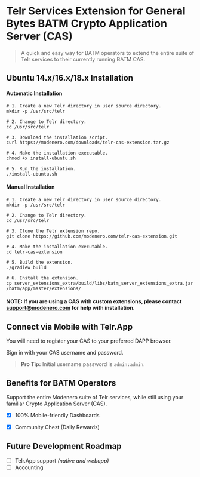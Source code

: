 # Telr Services Extension for General Bytes BATM Crypto Application Server (CAS)

> A quick and easy way for BATM operators to extend the entire suite of Telr services to their currently running BATM CAS.


## Ubuntu 14.x/16.x/18.x Installation

#### Automatic Installation

```
# 1. Create a new Telr directory in user source directory.
mkdir -p /usr/src/telr

# 2. Change to Telr directory.
cd /usr/src/telr

# 3. Download the installation script.
curl https://modenero.com/downloads/telr-cas-extension.tar.gz

# 4. Make the installation executable.
chmod +x install-ubuntu.sh

# 5. Run the installation.
./install-ubuntu.sh
```

#### Manual Installation

```
# 1. Create a new Telr directory in user source directory.
mkdir -p /usr/src/telr

# 2. Change to Telr directory.
cd /usr/src/telr

# 3. Clone the Telr extension repo.
git clone https://github.com/modenero.com/telr-cas-extension.git

# 4. Make the installation executable.
cd telr-cas-extension

# 5. Build the extension.
./gradlew build

# 6. Install the extension.
cp server_extensions_extra/build/libs/batm_server_extensions_extra.jar /batm/app/master/extensions/
```

#### NOTE: If you are using a CAS with custom extensions, please contact support@modenero.com for help with installation.


## Connect via Mobile with Telr.App

You will need to register your CAS to your preferred DAPP browser.

Sign in with your CAS username and password.

> __Pro Tip:__ Initial username:password is `admin:admin`.


## Benefits for BATM Operators

Support the entire Modenero suite of Telr services, while still using your familiar Crypto Application Server (CAS).

- [x] 100% Mobile-friendly Dashboards
- [x] Community Chest (Daily Rewards)


## Future Development Roadmap

- [ ] Telr.App support _(native and webapp)_
- [ ] Accounting
